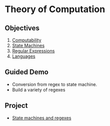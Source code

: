 # Theory of Computation

## Objectives

1. [Computability](objectives/computability)
2. [State Machines](objectives/state-machines)
3. [Regular Expressions](objectives/regex)
4. [Languages](objectives/languages)

## Guided Demo

- Conversion from regex to state machine.
- Build a variety of regexes

## Project

- [State machines and regexes](projects/state-mach-regex)
